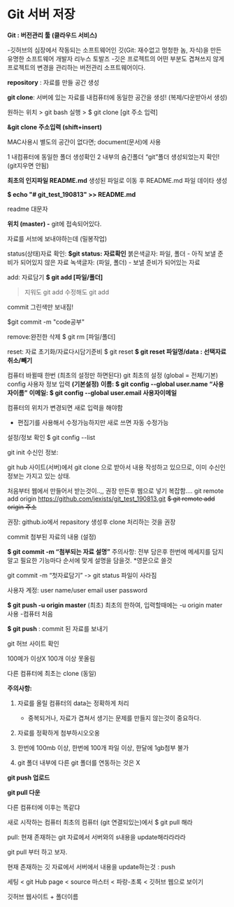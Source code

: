 # Git 서버 저장

**Git : 버전관리 툴 (클라우드 서비스)**

-깃허브의 심장에서 작동되는 소프트웨어인 깃(Git: 재수없고 멍청한 놈, 자식)을 만든 유명한 소프트웨어 개발자 리누스 토발즈
-깃은 프로젝트의 어떤 부분도 겹쳐쓰지 않게 프로젝트의 변경을 관리하는 버전관리 소프트웨어이다.

**repository** : 자료를 만들 공간 생성

**git clone**: 서버에 있는 자료를 내컴퓨터에 동일한 공간을 생성! (복제/다운받아서 생성)

원하는 위치 > git bash 실행 > $ git clone [git 주소 입력]

**&git clone 주소입력 (shift+insert)**

MAC사용시 별도의 공간이 없다면; document(문서)에 사용

1 내컴퓨터에 동일한 폴더 생성확인
2 내부의 숨긴폴더 “git”폴더 생성되었는지 확인! (git지우면 안됨)

**최초의 인지파일 README.md** 
생성된 파일로 이동 후 README.md 파일 데이타 생성

**$ echo "# git_test_190813" >> README.md**

readme 대문자

**위치 (master) -** git에 접속되어있다.

자료를 서브에 보내야하는데 (밀봉작업)

status(상태)자료 확인: 
**$git status: 자료확인**
붉은색글자: 파일, 폴더 - 아직 보낼 준비가 되어있지 않은 자료
녹색글자: (파일, 폴더) - 보낼 준비가 되어있는 자료

add: 자료담기
**$ git add [파일/폴더]**

> 지워도 git add
> 수정해도 git add

commit 그린색만 보내짐!

$git commit -m "code공부"

remove:완전한 삭제
$ git rm [파일/폴더]

reset: 자료 초기화/자료다시담기준비
$ git reset
**$ git reset 파일명/data : 선택자료취소/빼기**

컴퓨터 바뀔때 한번 (최초의 설정만 하면된다)
git 최초의 설정 (global = 전체/기본)
config 사용자 정보 입력 
**(기본설정)** 
**이름: $ git config --global user.name  “사용자이름”**
**이메일: $ git config --global user.email 사용자이메일**

컴퓨터의 위치가 변경되면 새로 입력을 해야함 
- 편집기를 사용해서 수정가능하지만 새로 쓰면 자동 수정가능 

설정/정보 확인
$ git config --list


git init
수신인 정보:

git hub 사이트(서버)에서 git clone 으로 받아서 내용 작성하고 있으므로, 
이미 수신인 정보는 가지고 있는 상태.

처음부터 웹에서 만들어서 받는것이..,, 권장 
만든후 웹으로 넣기 복잡함....
git remote add origin https://github.com/jexists/git_test_190813.git
~~$ git remote add origin 주소~~


권장: github.io에서 repasitory 생성후 clone 처리하는 것을 권장

commit 
첨부된 자료의 내용 (설정)

**$ git commit -m “첨부되는 자료 설명”**
주의사항: 전부 담은후 한번에 메세지를 담지말고
필요한 기능마다 순서에 맞게 설명을 담을것. 
*영문으로 쓸것

git commit -m “첫자료담기”
-> git status 파일이 사라짐



사용자 계정:
user name/user email
user password

**$ git push -u origin master** 
(최초) 최초의 한하여, 입력할때에는 -u origin mater사용
-컴퓨터 처음

**$ git push** : commit 된 자료를 보내기


git 허브 사이트 확인

100메가 이상X 100개 이상 못올림

 다른 컴퓨터에 최초는 clone (동일)



**주의사항:**

1. 자료를 올릴 컴퓨터의 data는 정확하게 처리
	- 중복되거나, 자료가 겹쳐서 생기는 문제를
만들지 않는것이 중요하다.

2. 자료를 정확하게 첨부하시오오옹

3. 한번에 100mb 이상, 한번에 100개 파일 이상, 한달에 1gb첨부 불가

4. git 폴더 내부에 다른 git 폴더를 연동하는 것은 X



**git push 업로드**

**git pull 다운**





다른 컴퓨터에 이후는 똑같댜 

새로 시작하는 컴퓨터 최초의 컴퓨터
(git 연결되있는)에서 
$ git pull 해라

pull: 현재 존재하는 git 자료에서 서버와의 
s내용을 update해라라라라

git pull 부터 하고 보자.

현재 존재하는 깃 자료에서 서버에서 내용을 update하는것 : push



세팅 < git Hub page < source 마스터 < 파랑-초록 < 깃허브 웹으로 보이기

깃허브 웹사이트 + 폴더이름


